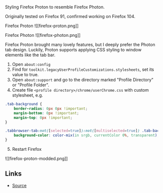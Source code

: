 Styling Firefox Proton to resemble Firefox Photon.

Originally tested on Firefox 91, confirmed working on Firefox 104.

Firefox Proton
![[firefox-proton.png]]

Firefox Photon
![[firefox-photon.png]]


Firefox Proton brought many lovely features, but I deeply prefer the Photon tab design.  Luckily, Proton supports applying CSS styling to window elements like the tab bar.

1. Open `about:config`
2. Find for `toolkit.legacyUserProfileCustomizations.stylesheets`, set its value to true.
3. Open `about:support` and go to the directory marked "Profile Directory" or "Profile Folder".
4. Create file `<profile directory>/chrome/userChrome.css` with custom stylesheet, e.g.
```css
.tab-background {
	border-radius: 0px 0px !important;
	margin-bottom: 0px !important;
	margin-top: 0px !important;
}

.tabbrowser-tab:not([selected=true]):not([multiselected=true]) .tab-background {
	background-color: color-mix(in srgb, currentColor 0%, transparent);
}
```
5. Restart Firefox

![[firefox-proton-modded.png]]

## Links
 - [Source](https://superuser.com/questions/1653533/how-to-switch-back-to-firefox-old-style-of-tabs/1669549#1669549)
